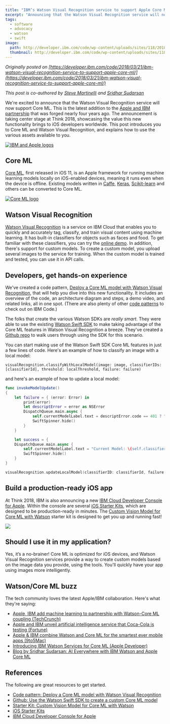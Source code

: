 ```yaml
---
title: "IBM’s Watson Visual Recognition service to support Apple Core ML technology"
excerpt: "Announcing that the Watson Visual Recognition service will now support Core ML"
tags: 
  - software
  - advocacy
  - watson
  - swift
image:
  path: http://developer.ibm.com/code/wp-content/uploads/sites/118/2018/03/Apple_IBM_050616.png
  thumbnail: http://developer.ibm.com/code/wp-content/uploads/sites/118/2018/03/Apple_IBM_050616.png
---
```


_Originally posted on [https://developer.ibm.com/code/2018/03/21/ibm-watson-visual-recognition-service-to-support-apple-core-ml/](https://developer.ibm.com/code/2018/03/21/ibm-watson-visual-recognition-service-to-support-apple-core-ml/)_

_This post is co-authored by [Steve Martinelli](https://www.linkedin.com/in/stevemar/) and [Sridhar Sudarsan](https://www.linkedin.com/in/sridhar-sudarsan-278603)_

We're excited to announce that the Watson Visual Recognition service will now support Core ML. This is the latest addition to the [Apple and IBM partnership](https://www-03.ibm.com/press/us/en/pressrelease/44370.wss) that was forged nearly four years ago. The announcement is taking center stage at Think 2018, showcasing the value this new functionality brings to iOS developers worldwide. This post introduces you to Core ML and Watson Visual Recognition, and explains how to use the various assets available to you.

[![IBM and Apple logos](http://developer.ibm.com/code/wp-content/uploads/sites/118/2018/03/Apple_IBM_050616.png)](http://developer.ibm.com/code/wp-content/uploads/sites/118/2018/03/Apple_IBM_050616.png)

## Core ML

[Core ML](https://developer.apple.com/documentation/coreml), first released in iOS 11, is an Apple framework for running machine learning models locally on iOS-enabled devices, meaning it runs even when the device is offline. Existing models written in [Caffe](http://caffe.berkeleyvision.org/), [Keras](https://keras.io/), [Scikit-learn](http://scikit-learn.org/stable/) and others can be converted to Core ML.

[![Core ML logo](http://developer.ibm.com/code/wp-content/uploads/sites/118/2018/03/coreml.png)](http://developer.ibm.com/code/wp-content/uploads/sites/118/2018/03/coreml.png)

## Watson Visual Recognition

[Watson Visual Recognition](https://www.ibm.com/watson/services/visual-recognition/) is a service on IBM Cloud that enables you to quickly and accurately tag, classify, and train visual content using machine learning. It has built-in classifiers for objects such as faces and food. To get familiar with these classifiers, you can try the [online demo](https://visual-recognition-demo.ng.bluemix.net/). In addition, there's support for custom models. To create a custom model, you upload several images to the service for training. When the custom model is trained and tested, you can use it in API calls.

## Developers, get hands-on experience

We've created a code pattern, [Deploy a Core ML model with Watson Visual Recognition](https://developer.ibm.com/code/patterns/deploy-a-core-ml-model-with-watson-visual-recognition), that will help you dive into this new functionality. It includes an overview of the code, an architecture diagram and steps, a demo video, and related links, all in one spot. (There are also plenty of other [code patterns](https://developer.ibm.com/code/patterns/?cm_sp=Developer-_-Top-Nav-_-Journeys) to check out on IBM Code.)

The folks that create the various Watson SDKs are _really smart_. They were able to use the existing [Watson Swift SDK](https://github.com/watson-developer-cloud/swift-sdk) to make taking advantage of the Core ML features in Watson Visual Recognition a breeze. They've created a [Github repo](https://github.com/watson-developer-cloud/visual-recognition-coreml/) to walk users through using the SDK for this scenario.

You can start making use of the Watson Swift SDK Core ML features in just a few lines of code. Here's an example of how to classify an image with a local model:

    visualRecognition.classifyWithLocalModel(image: image, classifierIDs: [classifierId], threshold: localThreshold, failure: failure)

and here's an example of how to update a local model:

```swift
func invokeModelUpdate()
{
    let failure = { (error: Error) in
        print(error)
        let descriptError = error as NSError
        DispatchQueue.main.async {
            self.currentModelLabel.text = descriptError.code == 401 ? "Error updating model: Invalid Credentials" : "Error updating model"
            SwiftSpinner.hide()
        }
    }

    let success = {
    DispatchQueue.main.async {
        self.currentModelLabel.text = "Current Model: \(self.classifierId)"
        SwiftSpinner.hide()
    }
}

visualRecognition.updateLocalModel(classifierID: classifierId, failure: failure, success: success)
```

## Build a production-ready iOS app

At Think 2018, IBM is also announcing a new [IBM Cloud Developer Console for Apple](https://console.bluemix.net/developer/appledevelopment). Within the console are several [iOS Starter Kits](https://console.bluemix.net/developer/appledevelopment/starter-kits), which are designed to be production-ready in minutes. The [Custom Vision Model for Core ML with Watson](https://console.bluemix.net/developer/appledevelopment/starter-kits/custom-vision-model-for-core-ml-with-watson) starter kit is designed to get you up and running fast!

[![](http://developer.ibm.com/code/wp-content/uploads/sites/118/2018/03/dev_console_315.png)](http://developer.ibm.com/code/wp-content/uploads/sites/118/2018/03/dev_console_315.png)

## Should I use it in my application?

Yes, it’s a no-brainer! Core ML is optimized for iOS devices, and Watson Visual Recognition services provide a way to create custom models based on the image data you provide, using the tools. You'll quickly have your app using images more intelligently.

## Watson/Core ML buzz

The tech community loves the latest Apple/IBM collaboration. Here's what they're saying:

*   [Apple, IBM add machine learning to partnership with Watson-Core ML coupling (TechCrunch)](https://techcrunch.com/2018/03/19/apple-ibm-extend-partnership-with-watson-core-ml-coupling/)
*   [Apple and IBM unveil artificial intelligence service that Coca-Cola is testing (Fortune)](http://fortune.com/2018/03/20/apple-ibm-artificial-intelligence/)
*   [Apple & IBM combine Watson and Core ML for the smartest ever mobile apps (9to5Mac)](https://9to5mac.com/2018/03/20/apple-ibm-watson-core-ml/)
*   [Introducing IBM Watson Services for Core ML (Apple Developer)](https://developer.apple.com/news/?id=03202018a)
*   [Blog by Sridhar Sudarsan: AI Everywhere with IBM Watson and Apple Core ML](https://www.ibm.com/blogs/watson/2018/03/ai-everywhere-ibm-watson-apple-core-ml)

## References

The following are great resources to get started.

*   [Code pattern: Deploy a Core ML model with Watson Visual Recognition](http://developer.ibm.com/code/patterns/deploy-a-core-ml-model-with-watson-visual-recognition)
*   [Github: Use the Watson Swift SDK to create a custom Core ML model](https://github.com/watson-developer-cloud/visual-recognition-coreml/)
*   [Starter Kit: Custom Vision Model for Core ML with Watson](https://console.bluemix.net/developer/appledevelopment/starter-kits/custom-vision-model-for-core-ml-with-watson)
*   [iOS Starter Kits](https://console.bluemix.net/developer/appledevelopment/starter-kits)
*   [IBM Cloud Developer Console for Apple](https://console.bluemix.net/developer/appledevelopment)
